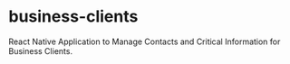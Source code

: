 # business-clients

React Native Application to Manage Contacts and Critical Information for Business Clients.
